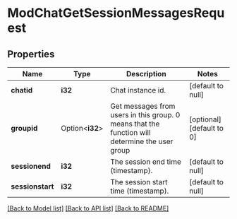 # ModChatGetSessionMessagesRequest

## Properties

Name | Type | Description | Notes
------------ | ------------- | ------------- | -------------
**chatid** | **i32** | Chat instance id. | [default to null]
**groupid** | Option<**i32**> | Get messages from users in this group.                                                 0 means that the function will determine the user group | [optional][default to 0]
**sessionend** | **i32** | The session end time (timestamp). | [default to null]
**sessionstart** | **i32** | The session start time (timestamp). | [default to null]

[[Back to Model list]](../README.md#documentation-for-models) [[Back to API list]](../README.md#documentation-for-api-endpoints) [[Back to README]](../README.md)


